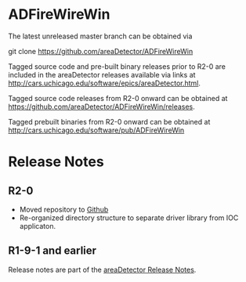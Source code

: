ADFireWireWin
=============

The latest unreleased master branch can be obtained via

git clone https://github.com/areaDetector/ADFireWireWin

Tagged source code and pre-built binary releases prior to R2-0 are included in the 
areaDetector releases available via links
at http://cars.uchicago.edu/software/epics/areaDetector.html.

Tagged source code releases from R2-0 onward can be obtained at 
https://github.com/areaDetector/ADFireWireWin/releases.

Tagged prebuilt binaries from R2-0 onward can be obtained at
http://cars.uchicago.edu/software/pub/ADFireWireWin

Release Notes
=============

R2-0
----
* Moved repository to [Github](https://github.com/areaDetector/ADFireWireWin)
* Re-organized directory structure to separate driver library from IOC applicaton.



R1-9-1 and earlier
--------------------------------
Release notes are part of the
[areaDetector Release Notes](http://cars.uchicago.edu/software/epics/areaDetectorReleaseNotes.html).
